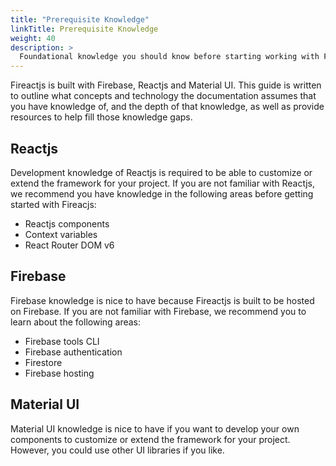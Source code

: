 ```yaml
---
title: "Prerequisite Knowledge"
linkTitle: Prerequisite Knowledge
weight: 40
description: >
  Foundational knowledge you should know before starting working with Fireactjs.
---
```

Fireactjs is built with Firebase, Reactjs and Material UI. This guide is written to outline what concepts and technology the documentation assumes that you have knowledge of, and the depth of that knowledge, as well as provide resources to help fill those knowledge gaps.

## Reactjs

Development knowledge of Reactjs is required to be able to customize or extend the framework for your project. If you are not familiar with Reactjs, we recommend you have knowledge in the following areas before getting started with Fireacjs:

- Reactjs components
- Context variables
- React Router DOM v6

## Firebase

Firebase knowledge is nice to have because Fireactjs is built to be hosted on Firebase. If you are not familiar with Firebase, we recommend you to learn about the following areas:

- Firebase tools CLI
- Firebase authentication
- Firestore
- Firebase hosting

## Material UI

Material UI knowledge is nice to have if you want to develop your own components to customize or extend the framework for your project. However, you could use other UI libraries if you like.